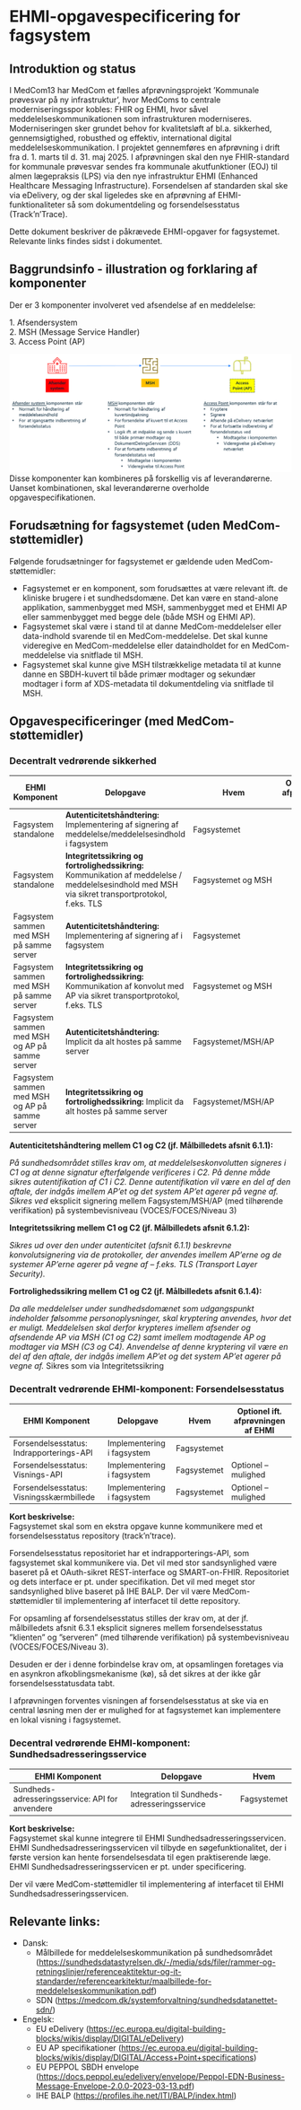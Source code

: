 # EHMI-opgavespecificering for fagsystem

## Introduktion og status

I MedCom13 har MedCom et fælles afprøvningsprojekt ’Kommunale prøvesvar på ny infrastruktur’, hvor MedComs to centrale moderniseringsspor kobles: FHIR og EHMI, hvor såvel meddelelseskommunikationen som infrastrukturen moderniseres. Moderniseringen sker grundet behov for kvalitetsløft af bl.a. sikkerhed, gennemsigtighed, robusthed og effektiv, international digital meddelelseskommunikation. I projektet gennemføres en afprøvning i drift fra d. 1. marts til d. 31. maj 2025. I afprøvningen skal den nye FHIR-standard for kommunale prøvesvar sendes fra kommunale akutfunktioner (EOJ) til almen lægepraksis (LPS) via den nye infrastruktur EHMI (Enhanced Healthcare Messaging Infrastructure). Forsendelsen af standarden skal ske via eDelivery, og der skal ligeledes ske en afprøvning af EHMI-funktionaliteter så som dokumentdeling og forsendelsesstatus (Track’n’Trace).

Dette dokument beskriver de påkrævede EHMI-opgaver for fagsystemet. Relevante links findes sidst i dokumentet.

## Baggrundsinfo - illustration og forklaring af komponenter

Der er 3 komponenter involveret ved afsendelse af en meddelelse:

1\. Afsendersystem  
2\. MSH (Message Service Handler)  
3\. Access Point (AP)

![Automatisk genereret beskrivelse](./media/Billede1.png)Disse komponenter kan kombineres på forskellig vis af leverandørerne. Uanset kombinationen, skal leverandørerne overholde opgavespecifikationen.

## Forudsætning for fagsystemet (uden MedCom-støttemidler)

Følgende forudsætninger for fagsystemet er gældende uden MedCom-støttemidler:

-   Fagsystemet er en komponent, som forudsættes at være relevant ift. de kliniske brugere i et sundhedsdomæne. Det kan være en stand-alone applikation, sammenbygget med MSH, sammenbygget med et EHMI AP eller sammenbygget med begge dele (både MSH og EHMI AP).
-   Fagsystemet skal være i stand til at danne MedCom-meddelelser eller data-indhold svarende til en MedCom-meddelelse. Det skal kunne videregive en MedCom-meddelelse eller dataindholdet for en MedCom-meddelelse via snitflade til MSH.
-   Fagsystemet skal kunne give MSH tilstrækkelige metadata til at kunne danne en SBDH-kuvert til både primær modtager og sekundær modtager i form af XDS-metadata til dokumentdeling via snitflade til MSH.

## Opgavespecificeringer (med MedCom-støttemidler)

### Decentralt vedrørende sikkerhed

| **EHMI Komponent**                             | **Delopgave**                                                                                                                                     | **Hvem**           | **Optionel ift. afprøvningen af EHMI** |
|------------------------------------------------|---------------------------------------------------------------------------------------------------------------------------------------------------|--------------------|----------------------------------------|
| Fagsystem standalone                           | **Autenticitetshåndtering:** Implementering af signering af meddelelse/meddelelsesindhold i fagsystem                                             | Fagsystemet        |                                        |
| Fagsystem standalone                           | **Integritetssikring og fortrolighedssikring:** Kommunikation af meddelelse / meddelelsesindhold med MSH via sikret transportprotokol, f.eks. TLS | Fagsystemet og MSH |                                        |
| Fagsystem sammen med MSH på samme server       | **Autenticitetshåndtering:** Implementering af signering af i fagsystem                                                                           | Fagsystemet        |                                        |
| Fagsystem sammen med MSH på samme server       | **Integritetssikring og fortrolighedssikring:** Kommunikation af konvolut med AP via sikret transportprotokol, f.eks. TLS                         | Fagsystemet og MSH |                                        |
| Fagsystem sammen med MSH og AP på samme server | **Autenticitetshåndtering:** Implicit da alt hostes på samme server                                                                               | Fagsystemet/MSH/AP |                                        |
| Fagsystem sammen med MSH og AP på samme server | **Integritetssikring og fortrolighedssikring:** Implicit da alt hostes på samme server                                                            | Fagsystemet/MSH/AP |                                        |

**Autenticitetshåndtering mellem C1 og C2 (jf. Målbilledets afsnit 6.1.1):**

*På sundhedsområdet stilles krav om, at meddelelseskonvolutten signeres i C1 og at denne signatur efterfølgende verificeres i C2. På denne måde sikres autentifikation af C1 i C2. Denne autentifikation vil være en del af den aftale, der indgås imellem AP’et og det system AP’et agerer på vegne af. Sikres ved* eksplicit signering mellem Fagsystem/MSH/AP (med tilhørende verifikation) på systembevisniveau (VOCES/FOCES/Niveau 3)

**Integritetssikring mellem C1 og C2 (jf. Målbilledets afsnit 6.1.2):**

*Sikres ud over den under autenticitet (afsnit 6.1.1) beskrevne konvolutsignering via de protokoller, der anvendes imellem AP’erne og de systemer AP’erne agerer på vegne af – f.eks. TLS (Transport Layer Security).*

**Fortrolighedssikring mellem C1 og C2 (jf. Målbilledets afsnit 6.1.4):**

*Da alle meddelelser under sundhedsdomænet som udgangspunkt indeholder følsomme personoplysninger, skal kryptering anvendes, hvor det er muligt. Meddelelsen skal derfor krypteres imellem afsender og afsendende AP via MSH (C1 og C2) samt imellem modtagende AP og modtager via MSH (C3 og C4). Anvendelse af denne kryptering vil være en del af den aftale, der indgås imellem AP’et og det system AP’et agerer på vegne af.* Sikres som via Integritetssikring

### Decentralt vedrørende EHMI-komponent: Forsendelsesstatus

| **EHMI Komponent**                       | **Delopgave**              | **Hvem**    | **Optionel ift. afprøvningen af EHMI** |
|------------------------------------------|----------------------------|-------------|----------------------------------------|
| Forsendelsesstatus: Indrapporterings-API | Implementering i fagsystem | Fagsystemet |                                        |
| Forsendelsesstatus: Visnings-API         | Implementering i fagsystem | Fagsystemet | Optionel – mulighed                    |
| Forsendelsesstatus: Visningsskærmbillede | Implementering i fagsystem | Fagsystemet | Optionel – mulighed                    |

**Kort beskrivelse:**  
Fagsystemet skal som en ekstra opgave kunne kommunikere med et forsendelsesstatus repository (track’n’trace).

Forsendelsesstatus repositoriet har et indrapporterings-API, som fagsystemet skal kommunikere via. Det vil med stor sandsynlighed være baseret på et OAuth-sikret REST-interface og SMART-on-FHIR. Repositoriet og dets interface er pt. under specifikation. Det vil med meget stor sandsynlighed blive baseret på IHE BALP. Der vil være MedCom-støttemidler til implementering af interfacet til dette repository.

For opsamling af forsendelsesstatus stilles der krav om, at der jf. målbilledets afsnit 6.3.1 eksplicit signeres mellem forsendelsesstatus ”klienten” og ”serveren” (med tilhørende verifikation) på systembevisniveau (VOCES/FOCES/Niveau 3).

Desuden er der i denne forbindelse krav om, at opsamlingen foretages via en asynkron afkoblingsmekanisme (kø), så det sikres at der ikke går forsendelsesstatusdata tabt.

I afprøvningen forventes visningen af forsendelsesstatus at ske via en central løsning men der er mulighed for at fagsystemet kan implementere en lokal visning i fagsystemet.

### Decentral vedrørende EHMI-komponent: Sundhedsadresseringsservice

| **EHMI Komponent**                              | **Delopgave**                                | **Hvem**    |
|-------------------------------------------------|----------------------------------------------|-------------|
| Sundheds-adresseringsservice: API for anvendere | Integration til Sundheds-adresseringsservice | Fagsystemet |

**Kort beskrivelse:**  
Fagsystemet skal kunne integrere til EHMI Sundhedsadresseringsservicen. EHMI Sundhedsadresseringsservicen vil tilbyde en søgefunktionalitet, der i første version kan hente forsendelsesdata til egen praktiserende læge. EHMI Sundhedsadresseringsservicen er pt. under specificering.

Der vil være MedCom-støttemidler til implementering af interfacet til EHMI Sundhedsadresseringsservicen.

## Relevante links:

-   Dansk:
    -   Målbillede for meddelelseskommunikation på sundhedsområdet (<https://sundhedsdatastyrelsen.dk/-/media/sds/filer/rammer-og-retningslinjer/referenceaktitektur-og-it-standarder/referencearkitektur/maalbillede-for-meddelelseskommunikation.pdf>)
    -   SDN (<https://medcom.dk/systemforvaltning/sundhedsdatanettet-sdn/>)
-   Engelsk:
    -   EU eDelivery (<https://ec.europa.eu/digital-building-blocks/wikis/display/DIGITAL/eDelivery>)
    -   EU AP specifikationer (<https://ec.europa.eu/digital-building-blocks/wikis/display/DIGITAL/Access+Point+specifications>)
    -   EU PEPPOL SBDH envelope (<https://docs.peppol.eu/edelivery/envelope/Peppol-EDN-Business-Message-Envelope-2.0.0-2023-03-13.pdf>)
    -   IHE BALP (<https://profiles.ihe.net/ITI/BALP/index.html>)
